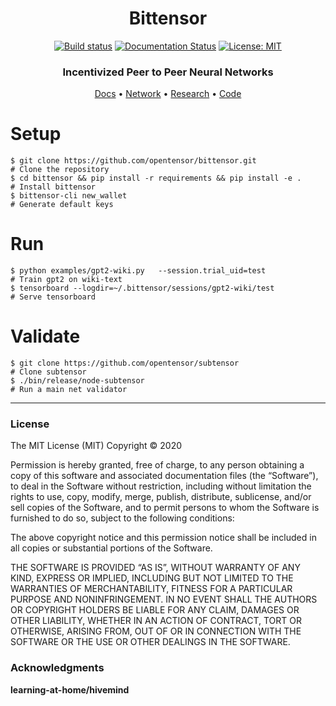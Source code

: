 <div align="center">

# **Bittensor**
[![Build status](https://circleci.com/gh/opentensor/bittensor.svg?style=shield)](https://circleci.com/gh/opentensor/bittensor)
[![Documentation Status](https://readthedocs.org/projects/bittensor-docs/badge/?version=latest)](https://bittensor-docs.readthedocs.io/en/latest/?badge=latest)
[![License: MIT](https://img.shields.io/badge/License-MIT-yellow.svg)](https://opensource.org/licenses/MIT)


### Incentivized Peer to Peer Neural Networks

[Docs](https://opentensor.github.io/book/index.html) • [Network](https://opentensor.github.io/visualizer/index.html) • [Research](https://uploads-ssl.webflow.com/5cfe9427d35b15fd0afc4687/5fa940aea6a95b870067cf09_bittensor.pdf) • [Code](https://github.com/opentensor/BitTensor)

</div>

# Setup

```
$ git clone https://github.com/opentensor/bittensor.git                             # Clone the repository
$ cd bittensor && pip install -r requirements && pip install -e .                   # Install bittensor
$ bittensor-cli new_wallet                                                          # Generate default keys
```

# Run
```
$ python examples/gpt2-wiki.py   --session.trial_uid=test                           # Train gpt2 on wiki-text
$ tensorboard --logdir=~/.bittensor/sessions/gpt2-wiki/test                          # Serve tensorboard
```

# Validate
```
$ git clone https://github.com/opentensor/subtensor                                 # Clone subtensor
$ ./bin/release/node-subtensor                                                      # Run a main net validator
```

---

### License
The MIT License (MIT)
Copyright © 2020 <copyright holders>

Permission is hereby granted, free of charge, to any person obtaining a copy of this software and associated documentation files (the “Software”), to deal in the Software without restriction, including without limitation the rights to use, copy, modify, merge, publish, distribute, sublicense, and/or sell copies of the Software, and to permit persons to whom the Software is furnished to do so, subject to the following conditions:

The above copyright notice and this permission notice shall be included in all copies or substantial portions of the Software.

THE SOFTWARE IS PROVIDED “AS IS”, WITHOUT WARRANTY OF ANY KIND, EXPRESS OR IMPLIED, INCLUDING BUT NOT LIMITED TO THE WARRANTIES OF MERCHANTABILITY, FITNESS FOR A PARTICULAR PURPOSE AND NONINFRINGEMENT. IN NO EVENT SHALL THE AUTHORS OR COPYRIGHT HOLDERS BE LIABLE FOR ANY CLAIM, DAMAGES OR OTHER LIABILITY, WHETHER IN AN ACTION OF CONTRACT, TORT OR OTHERWISE, ARISING FROM, OUT OF OR IN CONNECTION WITH THE SOFTWARE OR THE USE OR OTHER DEALINGS IN THE SOFTWARE.


### Acknowledgments
**learning-at-home/hivemind**
